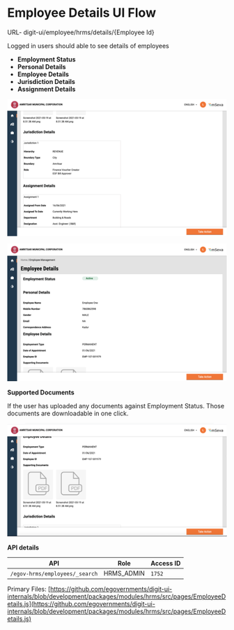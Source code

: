 # Employee Details UI Flow

URL- digit-ui/employee/hrms/details/{Employee Id}

Logged in users should able to see details of employees

* **Employment Status**
* **Personal Details**
* **Employee Details**
* **Jurisdiction Details**
* **Assignment Details**

![](<../../../../.gitbook/assets/image (291) (1).png>)

![](<../../../../.gitbook/assets/image (279).png>)

**Supported Documents**

If the user has uploaded any documents against Employment Status. Those documents are downloadable in one click.

![](<../../../../.gitbook/assets/image (277) (1).png>)

**API details**

| API                            | Role        | Access ID |
| ------------------------------ | ----------- | --------- |
| `/egov-hrms/employees/_search` | HRMS\_ADMIN | `1752`    |

Primary Files: [https://github.com/egovernments/digit-ui-internals/blob/development/packages/modules/hrms/src/pages/EmployeeDetails.js](https://github.com/egovernments/digit-ui-internals/blob/development/packages/modules/hrms/src/pages/EmployeeDetails.js)
